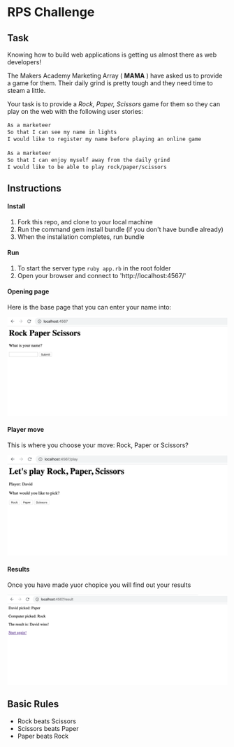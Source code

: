 # RPS Challenge

Task
----

Knowing how to build web applications is getting us almost there as web developers!

The Makers Academy Marketing Array ( **MAMA** ) have asked us to provide a game for them. Their daily grind is pretty tough and they need time to steam a little.

Your task is to provide a _Rock, Paper, Scissors_ game for them so they can play on the web with the following user stories:

```
As a marketeer
So that I can see my name in lights
I would like to register my name before playing an online game

As a marketeer
So that I can enjoy myself away from the daily grind
I would like to be able to play rock/paper/scissors
```


## Instructions

#### Install ####

1. Fork this repo, and clone to your local machine
2. Run the command gem install bundle (if you don't have bundle already)
3. When the installation completes, run bundle

#### Run ####

1. To start the server type `ruby app.rb` in the root folder
2. Open your browser and connect to 'http://localhost:4567/'

#### Opening page ####

Here is the base page that you can enter your name into:

![index](https://raw.githubusercontent.com/DavidStewartLDN/rps-challenge/master/img/index.png)


#### Player move ####

This is where you choose your move: Rock, Paper or Scissors?

![choice](https://raw.githubusercontent.com/DavidStewartLDN/rps-challenge/master/img/choice.png)


#### Results ####

Once you have made yuor chopice you will find out your results

![result](https://raw.githubusercontent.com/DavidStewartLDN/rps-challenge/master/img/result.png)

## Basic Rules

- Rock beats Scissors
- Scissors beats Paper
- Paper beats Rock
